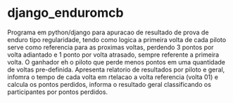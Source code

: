 # django_enduromcb
Programa em python/django para apuracao de resultado de prova de enduro tipo regularidade, tendo como logica a primeira volta de cada piloto serve como referencia para as proximas voltas, perdendo 3 pontos por volta adiantado e 1 ponto por volta atrasado, sempre referente a primeira volta.
O ganhador eh o piloto que perde menos pontos em uma quantidade de voltas pre-definida.
Apresenta relatorio de resultados  por piloto e geral, infomra o tempo de cada volta em rtelacao a volta referencia (volta 01) e calcula os pontos perdidos,  informa o resultado geral  classificando os participantes por pontos perdidos.
